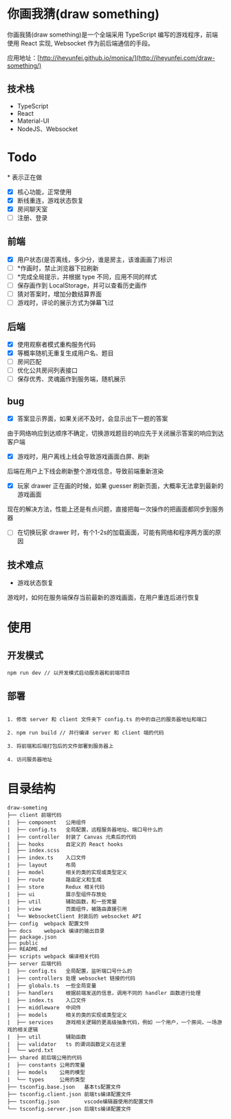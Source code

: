 # 你画我猜(draw something)

你画我猜(draw something)是一个全端采用 TypeScript 编写的游戏程序，前端使用 React 实现, Websocket 作为前后端通信的手段。

应用地址：[http://iheyunfei.github.io/monica/](http://iheyunfei.com/draw-something/)

## 技术栈

- TypeScript
- React
- Material-UI
- NodeJS、Websocket

<!-- ## 特点

- 使用 LocalStorage 保存了用户的作画，玩家可以查看自己的历史画作
- 基于 Websocket 实现了游戏作画轨迹同步，数据保存、恢复
- 全端使用 TypeScript 开发，共同管理，从而使得前后端可以复用部分代码，保证了代码类型的正确性
- 使用 react-router-dom 实现了带有权限控制的路由
- 依赖于权限控制，根据玩家的状态设置不同的权限，会自动跳转到相应的路由，且无法强制离开
- 对 Canvas API 进行了封装，实现了在 Canvas 作画时的轨迹同步，数据恢复，保存等功能
- 对 WebSocket API 进行了封装，规范、同一了前端的请求入口，集中处理请求错误
- 后端使用 TypeScript 编写，NodeJS 运行，基于 WebSocket 完成了游戏服务器的实现
- 基于 WebSocket 封装了一个后端框架，根据定义好的请求类型，分发给不同的 handler 函数处理
- 通过为用户生成不同的 token，会定时清理断线的用户，同时支持在规定时间内重连恢复的功能 -->



# Todo

\* 表示正在做

- [x] 核心功能，正常使用
- [x] 断线重连，游戏状态恢复
- [x] 房间聊天室
- [ ] 注册、登录

## 前端

- [x] 用户状态(是否离线，多少分，谁是房主，该谁画画了)标识
- [ ] \*作画时，禁止浏览器下拉刷新
- [ ] \*完成全局提示，并根据 type 不同，应用不同的样式
- [ ] 保存画作到 LocalStorage，并可以查看历史画作
- [ ] 猜对答案时，增加分数结算界面
- [ ] 游戏时，评论的展示方式为弹幕飞过

## 后端

- [x] 使用观察者模式重构服务代码
- [x] 等概率随机无重复生成用户名、题目
- [ ] 房间匹配
- [ ] 优化公共房间列表接口
- [ ] 保存优秀、灵魂画作到服务端，随机展示

## bug

- [x] 答案显示界面，如果关闭不及时，会显示出下一题的答案

由于网络响应到达顺序不确定，切换游戏题目的响应先于关闭展示答案的响应到达客户端

- [x] 游戏时，用户离线上线会导致游戏画面白屏、刷新

后端在用户上下线会刷新整个游戏信息，导致前端重新渲染

- [x] 玩家 drawer 正在画的时候，如果 guesser 刷新页面，大概率无法拿到最新的游戏画面

现在的解决方法，性能上还是有点问题，直接把每一次操作的把画面都同步到服务器

- [ ] 在切换玩家 drawer 时，有个1-2s的加载画面，可能有网络和程序两方面的原因

## 技术难点

- 游戏状态恢复

游戏时，如何在服务端保存当前最新的游戏画面，在用户重连后进行恢复

# 使用

## 开发模式

```
npm run dev // 以开发模式启动服务器和前端项目
```

## 部署

```

1. 修改 server 和 client 文件夹下 config.ts 的中的自己的服务器地址和端口

2. npm run build // 并行编译 server 和 client 端的代码

3. 将前端和后端打包后的文件部署到服务器上

4. 访问服务器地址

```

# 目录结构

```
draw-someting
├── client 前端代码
|  ├── component   公用组件
|  ├── config.ts   全局配置，远程服务器地址、端口号什么的
|  ├── controller  封装了 Canvas 元素后的代码
|  ├── hooks       自定义的 React hooks
|  ├── index.scss
|  ├── index.ts    入口文件
|  ├── layout      布局
|  ├── model       相关的类的实现或类型定义
|  ├── route       路由定义和生成
|  ├── store       Redux 相关代码
|  ├── ui          展示型组件存放处
|  ├── util        辅助函数，和一些常量
|  ├── view        页面组件，被路由直接引用
|  └── WebsocketClient 封装后的 websocket API
├── config  webpack 配置文件
├── docs    webpack 编译的输出目录
├── package.json
├── public
├── README.md
├── scripts webpack 编译相关代码
├── server 后端代码
|  ├── config.ts   全局配置，监听端口号什么的
|  ├── controllers 处理 websocket 链接的代码
|  ├── globals.ts  一些全局变量
|  ├── handlers    根据前端发送的信息，调用不同的 handler 函数进行处理
|  ├── index.ts    入口文件
|  ├── middleware  中间件
|  ├── models      相关的类的实现或类型定义
|  ├── services    游戏相关逻辑的更高级抽象代码，例如 一个用户，一个房间，一场游戏的相关逻辑
|  ├── util        辅助函数
|  ├── validator   ts 的谓词函数定义在这里
|  └── word.txt
├── shared 前后端公用的代码
|  ├── constants 公用的常量
|  ├── models    公用的模型
|  └── types     公用的类型
├── tsconfig.base.json   基本ts配置文件
├── tsconfig.client.json 前端ts编译配置文件
├── tsconfig.json        vscode编辑器使用的配置文件
└── tsconfig.server.json 后端ts编译配置文件
```
